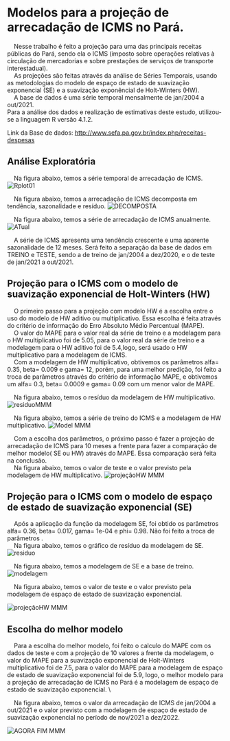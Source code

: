 # Modelos para a projeção de arrecadação de ICMS no Pará.

 _&nbsp;_ _&nbsp;_  Nesse trabalho é feito a projeção para uma das principais receitas públicas do Pará, sendo ela o ICMS (imposto sobre operações relativas à circulação de mercadorias e sobre prestações de serviços de transporte interestadual).\
 _&nbsp;_ _&nbsp;_  As projeções são feitas através da análise de Séries Temporais, usando as metodologias do modelo de espaço de estado de suavização exponencial (SE) e a suavização exponêncial de Holt-Winters (HW). \
 _&nbsp;_ _&nbsp;_  A base de dados é uma série temporal mensalmente de jan/2004 a out/2021. \
Para a análise dos dados e realização de estimativas deste estudo, utilizou-se a linguagem R versão 4.1.2.

Link da Base de dados: http://www.sefa.pa.gov.br/index.php/receitas-despesas



## Análise Exploratória
 _&nbsp;_ _&nbsp;_  Na figura abaixo, temos a série temporal de arrecadação de ICMS.
![Rplot01](https://user-images.githubusercontent.com/54318133/143904378-b49c70ec-2e66-474d-bc33-59718ec9da79.png)

 _&nbsp;_ _&nbsp;_  Na figura abaixo, temos a arrecadação de ICMS decomposta em tendência, sazonalidade e resíduo.
![DECOMPOSTA](https://user-images.githubusercontent.com/54318133/143904671-8b10fd61-966d-4258-b04d-b9671f6c50dd.png)

 _&nbsp;_ _&nbsp;_  Na figura abaixo, temos a série de arrecadação de ICMS anualmente.
![ATual](https://user-images.githubusercontent.com/54318133/144069542-92b7e670-1940-439c-aa11-1818e0d8d23c.png)

 _&nbsp;_ _&nbsp;_  A série de ICMS apresenta uma tendência crescente e uma aparente sazonalidade de 12 meses. Será feito a separação da base de dados em TREINO e TESTE, sendo a de treino de jan/2004 a dez/2020, e o de teste de jan/2021 a out/2021.

## Projeção para o ICMS com o modelo de  suavização exponencial de Holt-Winters (HW)
 _&nbsp;_ _&nbsp;_  O primeiro passo para a projeção com modelo HW é a escolha entre o uso do modelo de HW aditivo ou multiplicativo.
Essa escolha é feita através do critério de informação do Erro Absoluto Médio Percentual (MAPE). \
 _&nbsp;_ _&nbsp;_ O valor do MAPE para o valor real da série de treino e a modelagem para o HW multiplicativo foi de 5.05, para o valor real da série de treino e a modelagem para o HW aditivo foi de 5.4,logo, será usado o HW multiplicativo para a modelagem de ICMS. \
_&nbsp;_ _&nbsp;_ Com a modelagem de HW multiplicativo, obtivemos os parâmetros alfa= 0.35, beta= 0.009 e gama= 12, porém, para uma melhor predição, foi feito a troca de parâmetros através do critério de informação MAPE, e obtivemos um alfa= 0.3, beta= 0.0009 e gama= 0.09 com um menor valor de MAPE.
 
  _&nbsp;_ _&nbsp;_ Na figura abaixo, temos o resíduo da modelagem de HW multiplicativo.
![residuoMMM](https://user-images.githubusercontent.com/54318133/144073449-2d6c64ce-fe53-40e4-8a89-bb65a94a4b81.png)

  _&nbsp;_ _&nbsp;_ Na figura abaixo, temos a série de treino do ICMS e a modelagem de HW multiplicativo.
![Model MMM](https://user-images.githubusercontent.com/54318133/144073642-d6f80314-0852-4c2f-b66c-cb7f7545c258.png)

 _&nbsp;_ _&nbsp;_ Com a escolha dos parâmetros, o próximo passo é fazer a projeção de arrecadação de ICMS para 10 meses a frente para fazer a comparação de melhor modelo( SE ou HW) através do MAPE. Essa comparação será feita na conclusão. \
 _&nbsp;_ _&nbsp;_ Na figura abaixo, temos o valor de teste e o valor previsto pela modelagem de HW multiplicativo. 
 ![projeçãoHW MMM](https://user-images.githubusercontent.com/54318133/144074880-b7498d0c-dd68-4db7-8236-c8b013b509d6.png)




## Projeção para o ICMS com o modelo de espaço de estado de suavização exponencial (SE)
 _&nbsp;_ _&nbsp;_  Após a aplicação da função da modelagem SE, foi obtido os parâmetros alfa= 0.36, beta= 0.017, gama= 1e-04 e phi= 0.98. Não foi feito a troca de parâmetros . \
 _&nbsp;_ _&nbsp;_  Na figura abaixo, temos o gráfico de resíduo da modelagem de SE.
![residuo](https://user-images.githubusercontent.com/54318133/143907539-48d797c5-2389-4eb7-a72d-9f97e88b5412.png)

 _&nbsp;_ _&nbsp;_  Na figura abaixo, temos a modelagem de SE e a base de treino.
![modelagem](https://user-images.githubusercontent.com/54318133/143907803-9ebcb223-9856-4d1e-ad87-9a7738c54146.png)

 _&nbsp;_ _&nbsp;_  Na figura abaixo, temos o valor de teste e o valor previsto pela modelagem de espaço de estado de suavização exponencial.
 
 ![projeçãoHW MMM](https://user-images.githubusercontent.com/54318133/144077442-7908ed05-bb48-43d2-a302-1259ce9570ab.png)


## Escolha do melhor modelo

 _&nbsp;_ _&nbsp;_ Para a escolha do melhor modelo, foi feito o calculo do MAPE com os dados de teste e com a projeção de 10 valores a frente da modelagem, o valor do MAPE para a suavização exponencial de Holt-Winters multiplicativo foi de 7.5, para o valor do MAPE para a modelagem de espaço de estado de suavização exponencial foi de 5.9, logo, o melhor modelo para a projeção de arrecadação de ICMS no Pará é a modelagem de espaço de estado de suavização exponencial. \ 

_&nbsp;_ _&nbsp;_ Na figura abaixo, temos o valor da arrecadação de ICMS de jan/2004 a out/2021 e o valor previsto com a modelagem de espaço de estado de suavização exponencial no período de nov/2021 a dez/2022.
 
![AGORA FIM MMM](https://user-images.githubusercontent.com/54318133/144090037-9236d92f-2418-4506-bf69-83cdd81bd286.png)






